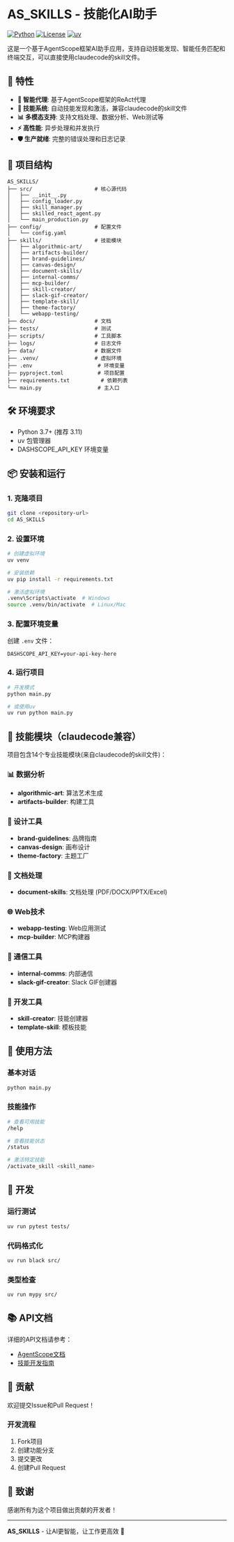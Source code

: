 # AS_SKILLS - 技能化AI助手

[![Python](https://img.shields.io/badge/Python-3.11+-blue.svg)](https://www.python.org/)
[![License](https://img.shields.io/badge/License-MIT-green.svg)](https://opensource.org/licenses/MIT)
[![uv](https://img.shields.io/badge/uv-0.8+-purple.svg)](https://github.com/astral-sh/uv)

这是一个基于AgentScope框架AI助手应用，支持自动技能发现、智能任务匹配和终端交互，可以直接使用claudecode的skill文件。

## 🚀 特性

- **🤖 智能代理**: 基于AgentScope框架的ReAct代理
- **🔧 技能系统**: 自动技能发现和激活，兼容claudecode的skill文件
- **📊 多模态支持**: 支持文档处理、数据分析、Web测试等
- **⚡ 高性能**: 异步处理和并发执行
- **🛡️ 生产就绪**: 完整的错误处理和日志记录

## 📁 项目结构

```
AS_SKILLS/
├── src/                    # 核心源代码
│   ├── __init__.py
│   ├── config_loader.py
│   ├── skill_manager.py
│   ├── skilled_react_agent.py
│   └── main_production.py
├── config/                 # 配置文件
│   └── config.yaml
├── skills/                 # 技能模块
│   ├── algorithmic-art/
│   ├── artifacts-builder/
│   ├── brand-guidelines/
│   ├── canvas-design/
│   ├── document-skills/
│   ├── internal-comms/
│   ├── mcp-builder/
│   ├── skill-creator/
│   ├── slack-gif-creator/
│   ├── template-skill/
│   ├── theme-factory/
│   └── webapp-testing/
├── docs/                   # 文档
├── tests/                  # 测试
├── scripts/                # 工具脚本
├── logs/                   # 日志文件
├── data/                   # 数据文件
├── .venv/                  # 虚拟环境
├── .env                     # 环境变量
├── pyproject.toml           # 项目配置
├── requirements.txt          # 依赖列表
└── main.py                  # 主入口
```

## 🛠️ 环境要求

- Python 3.7+ (推荐 3.11)
- uv 包管理器
- DASHSCOPE_API_KEY 环境变量

## 📦 安装和运行

### 1. 克隆项目
```bash
git clone <repository-url>
cd AS_SKILLS
```

### 2. 设置环境
```bash
# 创建虚拟环境
uv venv

# 安装依赖
uv pip install -r requirements.txt

# 激活虚拟环境
.venv\Scripts\activate  # Windows
source .venv/bin/activate  # Linux/Mac
```

### 3. 配置环境变量
创建 `.env` 文件：
```env
DASHSCOPE_API_KEY=your-api-key-here
```

### 4. 运行项目
```bash
# 开发模式
python main.py

# 或使用uv
uv run python main.py
```

## 🔧 技能模块（claudecode兼容）

项目包含14个专业技能模块(来自claudecode的skill文件)：

### 📊 数据分析
- **algorithmic-art**: 算法艺术生成
- **artifacts-builder**: 构建工具

### 🎨 设计工具
- **brand-guidelines**: 品牌指南
- **canvas-design**: 画布设计
- **theme-factory**: 主题工厂

### 📄 文档处理
- **document-skills**: 文档处理 (PDF/DOCX/PPTX/Excel)

### 🌐 Web技术
- **webapp-testing**: Web应用测试
- **mcp-builder**: MCP构建器

### 📢 通信工具
- **internal-comms**: 内部通信
- **slack-gif-creator**: Slack GIF创建器

### 🔧 开发工具
- **skill-creator**: 技能创建器
- **template-skill**: 模板技能

## 🎯 使用方法

### 基本对话
```bash
python main.py
```

### 技能操作
```bash
# 查看可用技能
/help

# 查看技能状态
/status

# 激活特定技能
/activate_skill <skill_name>
```

## 🧪 开发

### 运行测试
```bash
uv run pytest tests/
```

### 代码格式化
```bash
uv run black src/
```

### 类型检查
```bash
uv run mypy src/
```

## 📚 API文档

详细的API文档请参考：
- [AgentScope文档](https://agentscope.readthedocs.io/)
- [技能开发指南](skills/README.md)

## 🤝 贡献

欢迎提交Issue和Pull Request！

### 开发流程
1. Fork项目
2. 创建功能分支
3. 提交更改
4. 创建Pull Request

## 🙏 致谢

感谢所有为这个项目做出贡献的开发者！

---

**AS_SKILLS** - 让AI更智能，让工作更高效 🚀